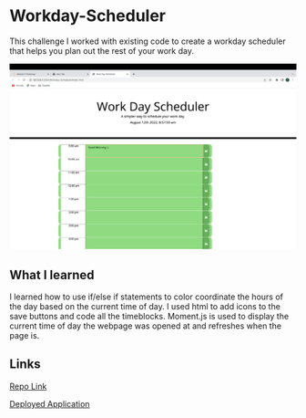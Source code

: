 # Workday-Scheduler
This challenge I worked with existing code to create a workday scheduler that helps you plan out the rest of your work day. 


![Alt text](screenshotScheduler.png "Scheduler")

## What I learned
I learned how to use if/else if statements to color coordinate the hours of the day based on the current time of day. I used html to add icons to the save buttons and code all the timeblocks. Moment.js is used to display the current time of day the webpage was opened at and refreshes when the page is. 

## Links
[Repo Link](https://github.com/carsonyarborough/Workday-Scheduler)

[Deployed Application](https://carsonyarborough.github.io/Workday-Scheduler/)